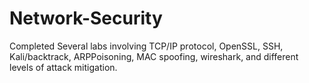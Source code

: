 # Network-Security

Completed Several labs involving TCP/IP protocol, OpenSSL, SSH, Kali/backtrack, ARPPoisoning, MAC spoofing, wireshark, and different levels of attack mitigation.

